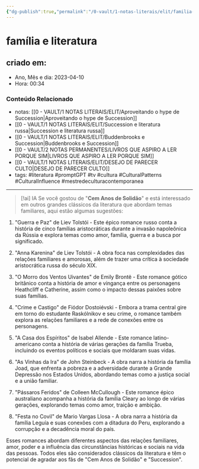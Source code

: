 ```yaml
---
{"dg-publish":true,"permalink":"/0-vault/1-notas-literais/elit/familia-e-literatura/","tags":["literatura","promptGPT","tv","cultura","CulturalPatterns","CulturalInfluence","mestredeculturacontemporanea"],"dgHomeLink":true,"dgShowLocalGraph":true,"dgShowFileTree":true,"dgEnableSearch":true,"noteIcon":""}
---
```


# família e literatura

## criado em: 
-  Ano, Mês e dia: 2023-04-10
- Hora: 00:34

### Conteúdo Relacionado
- notas: [[0 - VAULT/1 NOTAS LITERAIS/ELIT/Aproveitando o hype de Succession\|Aproveitando o hype de Succession]]
- [[0 - VAULT/1 NOTAS LITERAIS/ELIT/Succession e literatura russa\|Succession e literatura russa]]
- [[0 - VAULT/1 NOTAS LITERAIS/ELIT/Buddenbrooks e Succession\|Buddenbrooks e Succession]]
- [[0 - VAULT/2 NOTAS PERMANENTES/LIVROS QUE ASPIRO A LER PORQUE SIM\|LIVROS QUE ASPIRO A LER PORQUE SIM]]
- [[0 - VAULT/1 NOTAS LITERAIS/ELIT/DESEJO DE PARECER CULTO\|DESEJO DE PARECER CULTO]]
- tags: #literatura #promptGPT #tv #cultura #CulturalPatterns #CulturalInfluence #mestredeculturacontemporanea 
---


> [!ai] IA
> Se você gostou de "**Cem Anos de Solidão**" e está interessado em outros grandes clássicos da literatura que abordam temas familiares, aqui estão algumas sugestões:

1.  "Guerra e Paz" de Liev Tolstói - Este épico romance russo conta a história de cinco famílias aristocráticas durante a invasão napoleônica da Rússia e explora temas como amor, família, guerra e a busca por significado.
    
2.  "Anna Karenina" de Liev Tolstói - A obra foca nas complexidades das relações familiares e amorosas, além de trazer uma crítica à sociedade aristocrática russa do século XIX.
    
3.  "O Morro dos Ventos Uivantes" de Emily Brontë - Este romance gótico britânico conta a história de amor e vingança entre os personagens Heathcliff e Catherine, assim como o impacto dessas paixões sobre suas famílias.
    
4.  "Crime e Castigo" de Fiódor Dostoiévski - Embora a trama central gire em torno do estudante Raskólnikov e seu crime, o romance também explora as relações familiares e a rede de conexões entre os personagens.
    
5.  "A Casa dos Espíritos" de Isabel Allende - Este romance latino-americano conta a história de várias gerações da família Trueba, incluindo os eventos políticos e sociais que moldaram suas vidas.
    
6.  "As Vinhas da Ira" de John Steinbeck - A obra narra a história da família Joad, que enfrenta a pobreza e a adversidade durante a Grande Depressão nos Estados Unidos, abordando temas como a justiça social e a união familiar.
    
7.  "Pássaros Feridos" de Colleen McCullough - Este romance épico australiano acompanha a história da família Cleary ao longo de várias gerações, explorando temas como amor, traição e ambição.
    
8.  "Festa no Covil" de Mario Vargas Llosa - A obra narra a história da família Leguía e suas conexões com a ditadura do Peru, explorando a corrupção e a decadência moral do país.
    

Esses romances abordam diferentes aspectos das relações familiares, amor, poder e a influência das circunstâncias históricas e sociais na vida das pessoas. Todos eles são considerados clássicos da literatura e têm o potencial de agradar aos fãs de "Cem Anos de Solidão" e "Succession".